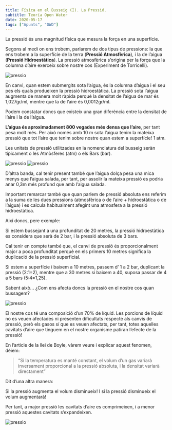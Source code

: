```yaml
---
title: Física en el Busseig (I). La Pressió.
subtitle: Teoría Open Water
date: 2020-05-17
tags: ["Apunts", "OWD"]
---
```


La pressió és una magnitud física que mesura la força en una superfície.

Segons al medi on ens trobem, parlarem de dos tipus de pressions: la que ens trobem a la superfície de la terra (**Pressió Atmosfèrica**), i la de l’aigua (**Pressió Hidroestàtica**).
La pressió atmosfèrica s’origina per la força que la columna d’aire exerceix sobre nostre cos (Experiment de Torricelli).

![pressio](/img/pressio_01.png)

En canvi, quan estem submergits sota l’aigua, és la columna d’aigua i el seu pes els quals produeixen la pressió hidroestàtica.
La pressió sota l’aigua augmenta de manera molt ràpida perquè la densitat de l’aigua de mar és 1,027gr/ml, mentre que la de l’aire és 0,0012gr/ml.

Podem constatar doncs que existeix una gran diferència entre la densitat de l’aire i la de l’aigua.

**L’aigua és aproximadament 800 vegades més densa que l’aire**, per tant pesa molt més. Per això només amb 10 m sota l’aigua tenim la mateixa pressió que tot l’aire que tenim sobre nostre quan estem a superfície! 1 atm.

Les unitats de pressió utilitzades en la nomenclatura del busseig seràn típicament o les Atmòsferes (atm) o els Bars (bar).

![pressio](/img/pressio_02.png)
![pressio](/img/pressio_03.png)

D’altra banda, cal tenir present també que l’aigua dolça pesa una mica menys que l’aigua salada, per tant, per assolir la mateixa pressió es podria anar 0,3m més profund que amb l’aigua salada.

Important remarcar també que quan parlem de pressió absoluta ens referim a la suma de les dues pressions (atmosfèrica o de l’aire + hidroestàtica o de l’aigua) i es calcula habitualment afegint una atmosfera a la pressió hidroestàtica.

Així doncs, pere exemple:

Si estem bussejant a una profunditat de 20 metres, la pressió hidroestàtica es considera que serà de 2 bar, i la pressió absoluta de 3 bars.

Cal tenir en compte també que, el canvi de pressió és proporcionalment major a poca profunditat perquè en els primers 10 metres significa la duplicació de la pressió superficial.

Si estem a superfície i baixem a 10 metres, passem d’ 1 a 2 bar, duplicant la pressió (2:1=2), mentre que a 30 metres si baixem a 40, suposa passar de 4 a 5 bars (5:4=1,25).

Sabent això… ¿Com ens afecta doncs la pressió en el nostre cos quan bussagem?

![pressio](/img/pressio_04.png)

El nostre cos té una composició d’un 70% de líquid. Les porcions de líquid no es veuen afectades ni presenten dificultats respecte als canvis de pressió, però els gasos sí que es veuen afectats, per tant, totes aquelles cavitats d’aire que tinguem en el nostre organisme patiran l’efecte de la
pressió!

En l’article de la llei de Boyle, vàrem veure i explicar aquest fenomen, dèiem:

> “Si la temperatura es manté constant, el volum d’un gas variarà inversament proporcional a la pressió absoluta, i la densitat variarà directament”

Dit d’una altra manera:

Si la pressió augmenta el volum disminueix! I si la pressió disminueix el volum augmentarà!

Per tant, a major pressió les cavitats d’aire es comprimeixen, i a menor pressió aquestes cavitats s’expandeixen.

![pressio](/img/pressio_05.png)